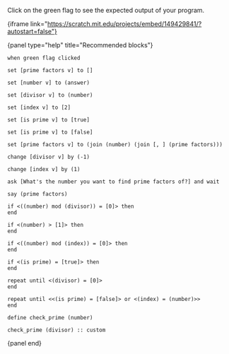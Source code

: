 Click on the green flag to see the expected output of your program.

{iframe link="https://scratch.mit.edu/projects/embed/149429841/?autostart=false"}

{panel type="help" title="Recommended blocks"}

```scratch:split:random
when green flag clicked
```

```scratch:split:random
set [prime factors v] to []

set [number v] to (answer)

set [divisor v] to (number)

set [index v] to [2]

set [is prime v] to [true]

set [is prime v] to [false]

set [prime factors v] to (join (number) (join [, ] (prime factors)))

change [divisor v] by (-1)

change [index v] by (1)
```

```scratch:split:random
ask [What's the number you want to find prime factors of?] and wait
```

```scratch:split:random
say (prime factors)
```

```scratch:split:random
if <((number) mod (divisor)) = [0]> then
end

if <(number) > [1]> then
end

if <((number) mod (index)) = [0]> then
end

if <(is prime) = [true]> then
end

repeat until <(divisor) = [0]>
end

repeat until <<(is prime) = [false]> or <(index) = (number)>>
end
```

```scratch:split:random
define check_prime (number)

check_prime (divisor) :: custom
```

{panel end}
